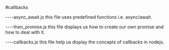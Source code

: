 #callbacks

----async_await.js
this file uses predefined functions i.e. async/await.

----then_promise.js
this file displays us how to create our own promise and how to deal with it.

----callbacks.js
this file help us display the concepts of callbacks in nodejs.

